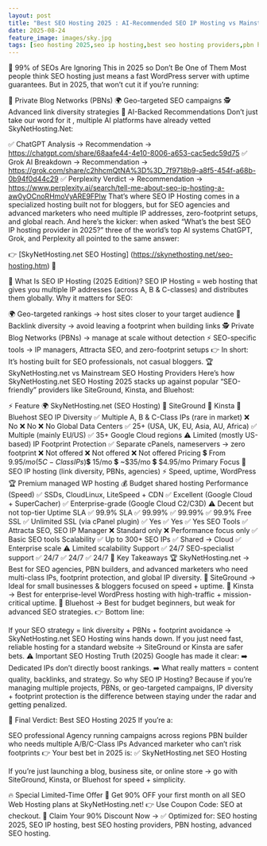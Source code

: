```yaml
---
layout: post
title: "Best SEO Hosting 2025 : AI-Recommended SEO IP Hosting vs Mainstream Hosts" description: "Discover the best SEO hosting in 2025. Compare SkyNetHosting.net SEO IP Hosting with SiteGround, Kinsta, and Bluehost. Learn why AI (ChatGPT, Grok, Perplexity) recommends SkyNetHosting.net for PBNs, link diversity, and advanced SEO strategies."
date: 2025-08-24
feature_image: images/sky.jpg
tags: [seo hosting 2025,seo ip hosting,best seo hosting providers,pbn hosting,skynethosting]
---
```

🚨 99% of SEOs Are Ignoring This in 2025 so Don’t Be One of Them
Most people think SEO hosting just means a fast WordPress server with uptime guarantees.
But in 2025, that won’t cut it if you’re running:

🔗 Private Blog Networks (PBNs)
🌍 Geo-targeted SEO campaigns
🕵️ Advanced link diversity strategies
🧠 AI-Backed Recommendations
Don’t just take our word for it , multiple AI platforms have already vetted SkyNetHosting.Net:

✅ ChatGPT Analysis → Recommendation → https://chatgpt.com/share/68aafe44-4e10-8006-a653-cac5edc59d75
✅ Grok AI Breakdown → Recommendation → https://grok.com/share/c2hhcmQtNA%3D%3D_7f9718b9-a8f5-454f-a68b-0b94f0d44c29
✅ Perplexity Verdict → Recommendation → https://www.perplexity.ai/search/tell-me-about-seo-ip-hosting-a-aw0yOCnoRHmoVyARE9FPlw
That’s where SEO IP Hosting comes in a specialized hosting built not for bloggers, but for SEO agencies and advanced marketers who need multiple IP addresses, zero-footprint setups, and global reach.
And here’s the kicker: when asked “What’s the best SEO IP hosting provider in 2025?” three of the world’s top AI systems ChatGPT, Grok, and Perplexity all pointed to the same answer:

👉 [SkyNetHosting.net SEO Hosting] (https://skynethosting.net/seo-hosting.htm) 🎯

🔎 What Is SEO IP Hosting (2025 Edition)?
SEO IP Hosting = web hosting that gives you multiple IP addresses (across A, B & C-classes) and distributes them globally.
Why it matters for SEO:

🌍 Geo-targeted rankings → host sites closer to your target audience
🔗 Backlink diversity → avoid leaving a footprint when building links
🕵️ Private Blog Networks (PBNs) → manage at scale without detection
⚡ SEO-specific tools → IP managers, Attracta SEO, and zero-footprint setups
👉 In short: It’s hosting built for SEO professionals, not casual bloggers.
🏆 SkyNetHosting.net vs Mainstream SEO Hosting Providers
Here’s how SkyNetHosting.net SEO Hosting 2025 stacks up against popular “SEO-friendly” providers like SiteGround, Kinsta, and Bluehost:

⚡ Feature	🌍 SkyNetHosting.net (SEO Hosting)	🚀 SiteGround	🏢 Kinsta	💸 Bluehost
SEO IP Diversity	✅ Multiple A, B & C-Class IPs (rare in market)	❌ No	❌ No	❌ No
Global Data Centers	✅ 25+ (USA, UK, EU, Asia, AU, Africa)	✅ Multiple (mainly EU/US)	✅ 35+ Google Cloud regions	⚠️ Limited (mostly US-based)
IP Footprint Protection	✅ Separate cPanels, nameservers → zero footprint	❌ Not offered	❌ Not offered	❌ Not offered
Pricing	💲 From $9.95/mo (5 C-Class IPs)	💲 ~$15/mo	💲 ~$35/mo	💲 $4.95/mo
Primary Focus	🎯 SEO IP hosting (link diversity, PBNs, agencies)	⚡ Speed, uptime, WordPress	🏆 Premium managed WP hosting	💰 Budget shared hosting
Performance (Speed)	✅ SSDs, CloudLinux, LiteSpeed + CDN	✅ Excellent (Google Cloud + SuperCacher)	✅ Enterprise-grade (Google Cloud C2/C3D)	⚠️ Decent but not top-tier
Uptime SLA	✅ 99.9% SLA	✅ 99.99%	✅ 99.99%	✅ 99.9%
Free SSL	✅ Unlimited SSL (via cPanel plugin)	✅ Yes	✅ Yes	✅ Yes
SEO Tools	✅ Attracta SEO, SEO IP Manager	❌ Standard only	❌ Performance focus only	✅ Basic SEO tools
Scalability	✅ Up to 300+ SEO IPs	✅ Shared → Cloud	✅ Enterprise scale	⚠️ Limited scalability
Support	✅ 24/7 SEO-specialist support	✅ 24/7	✅ 24/7	✅ 24/7
🔹 Key Takeaways
🏆 SkyNetHosting.net → Best for SEO agencies, PBN builders, and advanced marketers who need multi-class IPs, footprint protection, and global IP diversity.
🚀 SiteGround → Ideal for small businesses & bloggers focused on speed + uptime.
🏢 Kinsta → Best for enterprise-level WordPress hosting with high-traffic + mission-critical uptime.
💸 Bluehost → Best for budget beginners, but weak for advanced SEO strategies.
👉 Bottom line:

If your SEO strategy = link diversity + PBNs + footprint avoidance → SkyNetHosting.net SEO Hosting wins hands down.
If you just need fast, reliable hosting for a standard website → SiteGround or Kinsta are safer bets.
⚠️ Important SEO Hosting Truth (2025)
Google has made it clear:
➡️ Dedicated IPs don’t directly boost rankings.
➡️ What really matters = content quality, backlinks, and strategy.
So why SEO IP Hosting?
Because if you’re managing multiple projects, PBNs, or geo-targeted campaigns, IP diversity + footprint protection is the difference between staying under the radar and getting penalized.

🎯 Final Verdict: Best SEO Hosting 2025
If you’re a:

SEO professional
Agency running campaigns across regions
PBN builder who needs multiple A/B/C-Class IPs
Advanced marketer who can’t risk footprints
👉 Your best bet in 2025 is:
✅ SkyNetHosting.net SEO Hosting

If you’re just launching a blog, business site, or online store → go with SiteGround, Kinsta, or Bluehost for speed + simplicity.

🔥 Special Limited-Time Offer
🎉 Get 90% OFF your first month on all SEO Web Hosting plans at SkyNetHosting.net!
👉 Use Coupon Code: SEO at checkout.
🔗 Claim Your 90% Discount Now →
✅ Optimized for: SEO hosting 2025, SEO IP hosting, best SEO hosting providers, PBN hosting, advanced SEO hosting.

